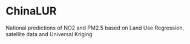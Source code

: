 # ChinaLUR
National predictions of NO2 and PM2.5 based on Land Use Regression, satellite data and Universal Kriging
